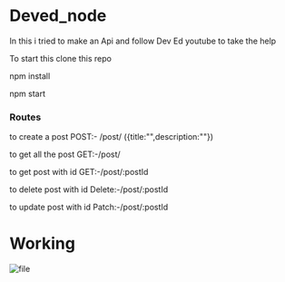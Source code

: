 
# Deved_node

In this i tried to make an Api and follow Dev Ed youtube to take the help


 
To start this clone this repo

npm install

npm start

### Routes 

to create a post
POST:- /post/  ({title:"",description:""})

to get all the post
GET:-/post/

to get post with id
GET:-/post/:postId

to delete post with id
Delete:-/post/:postId

to update post with id
Patch:-/post/:postId

# Working

![file](https://github.com/lakshay-saini-au8/node_pracitce_repo/blob/main/deved_node/final_5fab6caaafefb500b84451d2_157459.gif)
